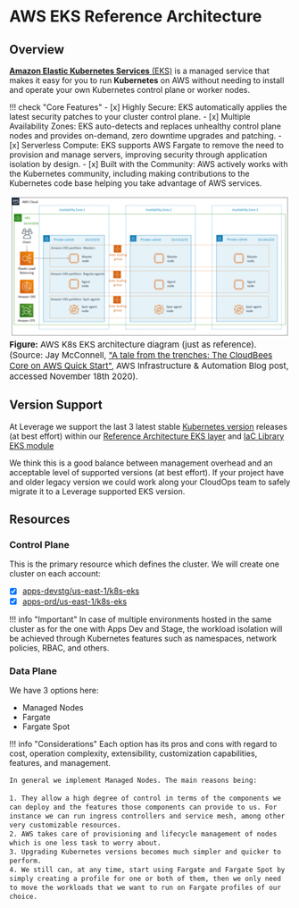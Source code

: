 # AWS EKS Reference Architecture

## Overview
[**Amazon Elastic Kubernetes Services** (EKS)](https://aws.amazon.com/eks/) is a managed service that makes it easy for you 
to run **Kubernetes** on AWS without needing to install and operate your own Kubernetes control plane or worker nodes. 

!!! check "Core Features"
    - [x] Highly Secure: EKS automatically applies the latest security patches to your cluster control plane. 
    - [x] Multiple Availability Zones: EKS auto-detects and replaces unhealthy control plane nodes and provides on-demand,
     zero downtime upgrades and patching.
    - [x] Serverless Compute: EKS supports AWS Fargate to remove the need to provision and manage servers, improving
     security through application isolation by design. 
    - [x] Built with the Community: AWS actively works with the Kubernetes community, including making contributions to the
     Kubernetes code base helping you take advantage of AWS services.

<div class="hide-on-mobile">
<img alt="leverage-aws-eks" src="/assets/images/diagrams/aws-k8s-eks.png" style="width:950px" title="Leverage">

<figcaption style="font-size:15px">
<b>Figure:</b> AWS K8s EKS architecture diagram (just as reference).
(Source: Jay McConnell, 
<a href="https://aws.amazon.com/blogs/infrastructure-and-automation/a-tale-from-the-trenches-the-cloudbees-core-on-aws-quick-start/">
"A tale from the trenches: The CloudBees Core on AWS Quick Start"</a>,
AWS Infrastructure & Automation Blog post, accessed November 18th 2020).
</figcaption>
</div>

## Version Support
At Leverage we support the last 3 latest stable 
[Kubernetes version](https://docs.aws.amazon.com/eks/latest/userguide/kubernetes-versions.html) releases (at best effort)
within our
[Reference Architecture EKS layer](https://github.com/binbashar/le-tf-infra-aws/tree/master/apps-devstg/us-east-1/k8s-eks) 
and [IaC Library EKS module](https://github.com/binbashar/terraform-aws-eks)

We think this is a good balance between management overhead and an acceptable level of 
supported versions (at best effort). If your project have and older legacy version we could work along
your CloudOps team to safely migrate it to a Leverage supported EKS version.

## Resources

### Control Plane
This is the primary resource which defines the cluster. We will create one cluster on each
account:

- [x] [apps-devstg/us-east-1/k8s-eks](https://github.com/binbashar/le-tf-infra-aws/tree/master/apps-devstg/us-east-1/k8s-eks)
- [x] [apps-prd/us-east-1/k8s-eks](https://github.com/binbashar/le-tf-infra-aws/tree/master/apps-prd/us-east-1/k8s-eks)

!!! info "Important" 
    In case of multiple environments hosted in the same cluster as for the one with
    Apps Dev and Stage, the workload isolation will be achieved through Kubernetes
    features such as namespaces, network policies, RBAC, and others.

### Data Plane
We have 3 options here: 

- Managed Nodes
- Fargate
- Fargate Spot 

!!! info "Considerations" 
    Each option has its pros and cons with regard to cost, operation complexity, extensibility,
    customization capabilities, features, and management.

    In general we implement Managed Nodes. The main reasons being:
    
    1. They allow a high degree of control in terms of the components we can deploy and the features those components can provide to us. For instance we can run ingress controllers and service mesh, among other very customizable resources.
    2. AWS takes care of provisioning and lifecycle management of nodes which is one less task to worry about.
    3. Upgrading Kubernetes versions becomes much simpler and quicker to perform.
    4. We still can, at any time, start using Fargate and Fargate Spot by simply creating a profile for one or both of them, then we only need to move the workloads that we want to run on Fargate profiles of our choice.
